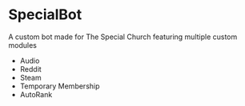 # SpecialBot
A custom bot made for The Special Church featuring multiple custom modules

- Audio
- Reddit
- Steam
- Temporary Membership
- AutoRank
